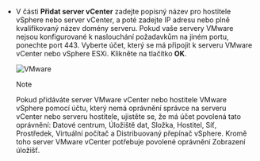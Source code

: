 * V části **Přidat server vCenter** zadejte popisný název pro hostitele vSphere nebo server vCenter, a poté zadejte IP adresu nebo plně kvalifikovaný název domény serveru. Pokud vaše servery VMware nejsou konfigurované k naslouchání požadavkům na jiném portu, ponechte port 443. Vyberte účet, který se má připojit k serveru VMware vCenter nebo vSphere ESXi. Klikněte na tlačítko **OK**.

    ![VMware](./media/site-recovery-add-vcenter/vmware-server.png)

   > [!NOTE]
   > Pokud přidáváte server VMware vCenter nebo hostitele VMware vSphere pomocí účtu, který nemá oprávnění správce na serveru vCenter nebo serveru hostitele, ujistěte se, že má účet povolená tato oprávnění: Datové centrum, Úložiště dat, Složka, Hostitel, Síť, Prostředek, Virtuální počítač a Distribuovaný přepínač vSphere. Kromě toho server VMware vCenter potřebuje povolené oprávnění Zobrazení úložišť.


<!--HONumber=Feb17_HO2-->


